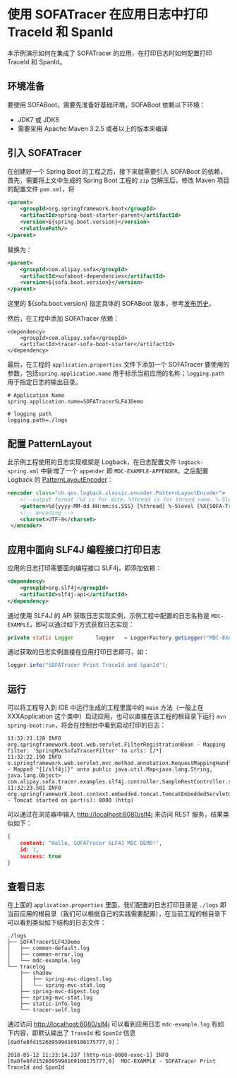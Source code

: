 # 使用 SOFATracer 在应用日志中打印 TraceId 和 SpanId

本示例演示如何在集成了 SOFATracer 的应用，在打印日志时如何配置打印 TraceId 和 SpanId。

## 环境准备

要使用 SOFABoot，需要先准备好基础环境，SOFABoot 依赖以下环境：
- JDK7 或 JDK8
- 需要采用 Apache Maven 3.2.5 或者以上的版本来编译

## 引入 SOFATracer

在创建好一个 Spring Boot 的工程之后，接下来就需要引入 SOFABoot 的依赖，首先，需要将上文中生成的 Spring Boot 工程的 `zip` 包解压后，修改 Maven 项目的配置文件 `pom.xml`，将

```xml
<parent>
    <groupId>org.springframework.boot</groupId>
    <artifactId>spring-boot-starter-parent</artifactId>
    <version>${spring.boot.version}</version>
    <relativePath/>
</parent>
```

替换为：

```xml
<parent>
    <groupId>com.alipay.sofa</groupId>
    <artifactId>sofaboot-dependencies</artifactId>
    <version>${sofa.boot.version}</version>
</parent>
```
这里的 ${sofa.boot.version} 指定具体的 SOFABoot 版本，参考[发布历史](https://github.com/alipay/sofa-build/releases)。

然后，在工程中添加 SOFATracer 依赖：

```
<dependency>
    <groupId>com.alipay.sofa</groupId>
    <artifactId>tracer-sofa-boot-starter</artifactId>
</dependency>
```

最后，在工程的 `application.properties` 文件下添加一个 SOFATracer 要使用的参数，包括`spring.application.name` 用于标示当前应用的名称；`logging.path` 用于指定日志的输出目录。

```
# Application Name
spring.application.name=SOFATracerSLF4JDemo

# logging path
logging.path=./logs
```

## 配置 PatternLayout

此示例工程使用的日志实现框架是 Logback，在日志配置文件 `logback-spring.xml` 中新增了一个 `appender` 即 `MDC-EXAMPLE-APPENDER`，之后配置 Logback 的 [PatternLayoutEncoder](https://logback.qos.ch/)：

```xml
<encoder class="ch.qos.logback.classic.encoder.PatternLayoutEncoder">
    <!--output format：%d is for date，%thread is for thread name，%-5level：loglevel with 5 character  %msg：log message，%n line breaker-->
    <pattern>%d{yyyy-MM-dd HH:mm:ss.SSS} [%thread] %-5level [%X{SOFA-TraceId},%X{SOFA-SpanId}]  %logger{50} - %msg%n</pattern>
    <!-- encoding -->
    <charset>UTF-8</charset>
 </encoder>
```
## 应用中面向 SLF4J 编程接口打印日志

应用的日志打印需要面向编程接口 SLF4j，即添加依赖：

```xml
<dependency>
    <groupId>org.slf4j</groupId>
    <artifactId>slf4j-api</artifactId>
</dependency>
```

通过使用 SLF4J 的 API 获取日志实现实例，示例工程中配置的日志名称是 `MDC-EXAMPLE`，即可以通过如下方式获取日志实现：

```java
private static Logger       logger   = LoggerFactory.getLogger("MDC-EXAMPLE");
```

通过获取的日志实例直接在应用打印日志即可，如：

```java
logger.info("SOFATracer Print TraceId and SpanId");
```

## 运行

可以将工程导入到 IDE 中运行生成的工程里面中的 `main` 方法（一般上在 XXXApplication 这个类中）启动应用，也可以直接在该工程的根目录下运行 `mvn spring-boot:run`，将会在控制台中看到启动打印的日志：

```
11:32:21.128 INFO  org.springframework.boot.web.servlet.FilterRegistrationBean - Mapping filter: 'SpringMvcSofaTracerFilter' to urls: [/*]
11:32:22.190 INFO  o.springframework.web.servlet.mvc.method.annotation.RequestMappingHandlerMapping - Mapped "{[/slf4j]}" onto public java.util.Map<java.lang.String, java.lang.Object> com.alipay.sofa.tracer.examples.slf4j.controller.SampleRestController.slf4j(java.lang.String)
11:32:23.501 INFO  org.springframework.boot.context.embedded.tomcat.TomcatEmbeddedServletContainer - Tomcat started on port(s): 8080 (http)
```

可以通过在浏览器中输入 [http://localhost:8080/slf4j](http://localhost:8080/slf4j) 来访问 REST 服务，结果类似如下：

```json
{
	content: "Hello, SOFATracer SLF4J MDC DEMO!",
	id: 1,
	success: true
}
```

## 查看日志

在上面的 `application.properties` 里面，我们配置的日志打印目录是 `./logs` 即当前应用的根目录（我们可以根据自己的实践需要配置），在当前工程的根目录下可以看到类似如下结构的日志文件：

```
./logs
├── SOFATracerSLF4JDemo
│   ├── common-default.log
│   ├── common-error.log
│   └── mdc-example.log
└── tracelog
    ├── shadow
    │   ├── spring-mvc-digest.log
    │   └── spring-mvc-stat.log
    ├── spring-mvc-digest.log
    ├── spring-mvc-stat.log
    ├── static-info.log
    └── tracer-self.log
```

通过访问 [http://localhost:8080/slf4j](http://localhost:8080/slf4j) 可以看到应用日志 `mdc-example.log` 有如下内容，即默认输出了 `TraceId` 和 `SpanId` 信息 `[0a0fe8fd1526095994169100175777,0]`：

```
2018-05-12 11:33:14.237 [http-nio-8080-exec-1] INFO  [0a0fe8fd1526095994169100175777,0]  MDC-EXAMPLE - SOFATracer Print TraceId and SpanId
```


